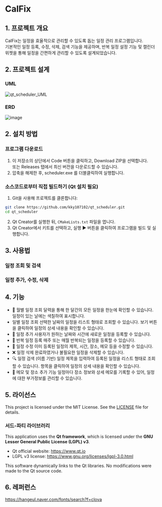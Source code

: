 # CalFix
## 1. 프로젝트 개요
CalFix는 일정을 효율적으로 관리할 수 있도록 돕는 일정 관리 프로그램입니다.</br>
기본적인 일정 등록, 수정, 삭제, 검색 기능을 제공하며, 반복 일정 설정 기능 및 캘린더 위젯을 통해 일정을 간편하게 관리할 수 있도록 설계되었습니다.

## 2. 프로젝트 설계
### UML
![qt_scheduler_UML](https://github.com/user-attachments/assets/e3ed5c16-c697-412e-b992-36ce8d72dba3)
### ERD
![image](https://github.com/user-attachments/assets/3c6c1440-cda8-44d3-a522-a453fe9d4879)
## 2. 설치 방법
### 프로그램 다운로드
1. 이 저장소의 상단에서 Code 버튼을 클릭하고, Download ZIP을 선택합니다.</br>
또는 Releases 탭에서 최신 버전을 다운로드할 수 있습니다.
2. 압축을 해제한 후, scheduler.exe 를 더블클릭하여 실행합니다.
### 소스코드로부터 직접 빌드하기 (Qt 설치 필요)
1. Git을 사용해 프로젝트를 클론합니다:</br>
```bash
git clone https://github.com/kky107102/qt_scheduler.git
cd qt_scheduler
```
2. Qt Creator를 실행한 뒤, `CMakeLists.txt` 파일을 엽니다.
3. Qt Creator에서 키트를 선택하고, 실행 ▶️ 버튼을 클릭하여 프로그램을 빌드 및 실행합니다.

## 3. 사용법
### 일정 조회 및 검색

### 일정 추가, 수정, 삭제

## 4. 기능
- 📆 월별 일정 조회
달력을 통해 한 달간의 모든 일정을 한눈에 확인할 수 있습니다. 일정이 있는 날에는 색칠하여 표시합니다.
- 일별 일정 조회
선택한 날짜의 일정을 리스트 형태로 조회할 수 있습니다. 보기 버튼을 클릭하여 일정의 상세 내용을 확인할 수 있습니다.
- 📅 일정 추가
사용자가 원하는 날짜와 시간에 새로운 일정을 등록할 수 있습니다.
- 🔁 반복 일정 등록
매주 또는 매월 반복되는 일정을 등록할 수 있습니다.
- 📝 일정 수정
이미 등록된 일정의 제목, 시간, 장소, 메모 등을 수정할 수 있습니다.
- ❌ 일정 삭제
완료하였거나 불필요한 일정을 삭제할 수 있습니다.
- 🔍 일정 검색 (이름 기반)
일정 제목을 입력하여 등록된 일정을 리스트 형태로 조회할 수 있습니다. 항목을 클릭하여 일정의 상세 내용을 확인할 수 있습니다.
- 📍 메모 및 장소 추가 기능
일정마다 장소 정보와 상세 메모를 기록할 수 있어, 일정에 대한 부가정보를 관리할 수 있습니다.

## 5. 라이선스
This project is licensed under the MIT License. See the [LICENSE](LICENSE) file for details.

### 서드-파티 라이브러리
This application uses the **Qt framework**, which is licensed under the **GNU Lesser General Public License (LGPL) v3**.

- Qt official website: https://www.qt.io
- LGPL v3 license: https://www.gnu.org/licenses/lgpl-3.0.html

This software dynamically links to the Qt libraries. No modifications were made to the Qt source code.

## 6. 레퍼런스
https://hangeul.naver.com/fonts/search?f=clova
